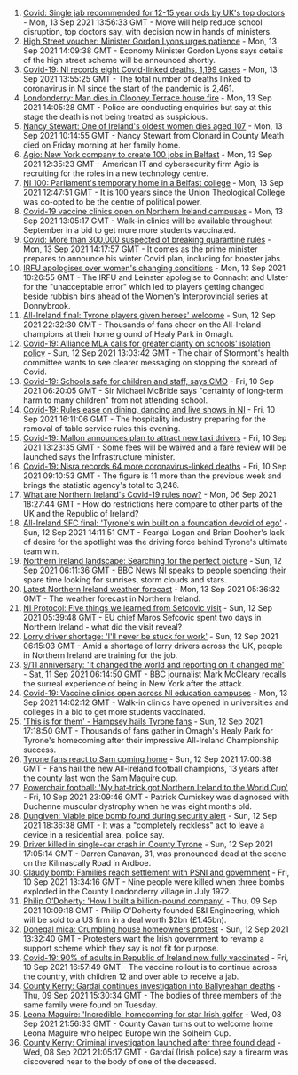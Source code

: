1. [Covid: Single jab recommended for 12-15 year olds by UK's top doctors](https://www.bbc.co.uk/news/health-58547659?at_medium=RSS&at_campaign=KARANGA) - Mon, 13 Sep 2021 13:56:33 GMT - Move will help reduce school disruption, top doctors say, with decision now in hands of ministers.
2. [High Street voucher: Minister Gordon Lyons urges patience](https://www.bbc.co.uk/news/uk-northern-ireland-58537240?at_medium=RSS&at_campaign=KARANGA) - Mon, 13 Sep 2021 14:09:38 GMT - Economy Minister Gordon Lyons says details of the high street scheme will be announced shortly.
3. [Covid-19: NI records eight Covid-linked deaths, 1,199 cases](https://www.bbc.co.uk/news/uk-northern-ireland-58548678?at_medium=RSS&at_campaign=KARANGA) - Mon, 13 Sep 2021 13:55:25 GMT - The total number of deaths linked to coronavirus in NI since the start of the pandemic is 2,461.
4. [Londonderry: Man dies in Clooney Terrace house fire](https://www.bbc.co.uk/news/uk-northern-ireland-foyle-west-58543068?at_medium=RSS&at_campaign=KARANGA) - Mon, 13 Sep 2021 14:05:28 GMT - Police are conducting enquiries but say at this stage the death is not being treated as suspicious.
5. [Nancy Stewart: One of Ireland's oldest women dies aged 107](https://www.bbc.co.uk/news/world-europe-58543069?at_medium=RSS&at_campaign=KARANGA) - Mon, 13 Sep 2021 10:14:55 GMT - Nancy Stewart from Clonard in County Meath died on Friday morning at her family home.
6. [Agio: New York company to create 100 jobs in Belfast](https://www.bbc.co.uk/news/uk-northern-ireland-58546264?at_medium=RSS&at_campaign=KARANGA) - Mon, 13 Sep 2021 12:35:23 GMT - American IT and cybersecurity firm Agio is recruiting for the roles in a new technology centre.
7. [NI 100: Parliament's temporary home in a Belfast college](https://www.bbc.co.uk/news/uk-northern-ireland-58543083?at_medium=RSS&at_campaign=KARANGA) - Mon, 13 Sep 2021 12:47:51 GMT - It is 100 years since the Union Theological College was co-opted to be the centre of political power.
8. [Covid-19 vaccine clinics open on Northern Ireland campuses](https://www.bbc.co.uk/news/uk-northern-ireland-58539666?at_medium=RSS&at_campaign=KARANGA) - Mon, 13 Sep 2021 13:05:17 GMT - Walk-in clinics will be available throughout September in a bid to get more more students vaccinated.
9. [Covid: More than 300,000 suspected of breaking quarantine rules](https://www.bbc.co.uk/news/uk-politics-58517123?at_medium=RSS&at_campaign=KARANGA) - Mon, 13 Sep 2021 14:17:57 GMT - It comes as the prime minister prepares to announce his winter Covid plan, including for booster jabs.
10. [IRFU apologises over women's changing conditions](https://www.bbc.co.uk/sport/rugby-union/58544001?at_medium=RSS&at_campaign=KARANGA) - Mon, 13 Sep 2021 10:26:55 GMT - The IRFU and Leinster apologise to Connacht and Ulster for the "unacceptable error" which led to players getting changed beside rubbish bins ahead of the Women's Interprovincial series at Donnybrook.
11. [All-Ireland final: Tyrone players given heroes' welcome](https://www.bbc.co.uk/news/uk-northern-ireland-58535159?at_medium=RSS&at_campaign=KARANGA) - Sun, 12 Sep 2021 22:32:30 GMT - Thousands of fans cheer on the All-Ireland champions at their home ground of Healy Park in Omagh.
12. [Covid-19: Alliance MLA calls for greater clarity on schools' isolation policy](https://www.bbc.co.uk/news/uk-northern-ireland-58537231?at_medium=RSS&at_campaign=KARANGA) - Sun, 12 Sep 2021 13:03:42 GMT - The chair of Stormont's health committee wants to see clearer messaging on stopping the spread of Covid.
13. [Covid-19: Schools safe for children and staff, says CMO](https://www.bbc.co.uk/news/uk-northern-ireland-58512257?at_medium=RSS&at_campaign=KARANGA) - Fri, 10 Sep 2021 06:20:05 GMT - Sir Michael McBride says "certainty of long-term harm to many children" from not attending school.
14. [Covid-19: Rules ease on dining, dancing and live shows in NI](https://www.bbc.co.uk/news/uk-northern-ireland-58506538?at_medium=RSS&at_campaign=KARANGA) - Fri, 10 Sep 2021 16:11:06 GMT - The hospitality industry preparing for the removal of table service rules this evening.
15. [Covid-19: Mallon announces plan to attract new taxi drivers](https://www.bbc.co.uk/news/uk-northern-ireland-58513887?at_medium=RSS&at_campaign=KARANGA) - Fri, 10 Sep 2021 13:23:35 GMT - Some fees will be waived and a fare review will be launched says the Infrastructure minister.
16. [Covid-19: Nisra records 64 more coronavirus-linked deaths](https://www.bbc.co.uk/news/uk-northern-ireland-58513885?at_medium=RSS&at_campaign=KARANGA) - Fri, 10 Sep 2021 09:10:53 GMT - The figure is 11 more than the previous week and brings the statistic agency's total to 3,246.
17. [What are Northern Ireland's Covid-19 rules now?](https://www.bbc.co.uk/news/uk-northern-ireland-58175159?at_medium=RSS&at_campaign=KARANGA) - Mon, 06 Sep 2021 18:27:44 GMT - How do restrictions here compare to other parts of the UK and the Republic of Ireland?
18. [All-Ireland SFC final: 'Tyrone's win built on a foundation devoid of ego'](https://www.bbc.co.uk/sport/gaelic-games/58537091?at_medium=RSS&at_campaign=KARANGA) - Sun, 12 Sep 2021 14:11:51 GMT - Feargal Logan and Brian Dooher's lack of desire for the spotlight was the driving force behind Tyrone's ultimate team win.
19. [Northern Ireland landscape: Searching for the perfect picture](https://www.bbc.co.uk/news/uk-northern-ireland-58447962?at_medium=RSS&at_campaign=KARANGA) - Sun, 12 Sep 2021 06:11:36 GMT - BBC News NI speaks to people spending their spare time looking for sunrises, storm clouds and stars.
20. [Latest Northern Ireland weather forecast](https://www.bbc.co.uk/news/uk-northern-ireland-26018439?at_medium=RSS&at_campaign=KARANGA) - Mon, 13 Sep 2021 05:36:32 GMT - The weather forecast in Northern Ireland.
21. [NI Protocol: Five things we learned from Sefcovic visit](https://www.bbc.co.uk/news/uk-northern-ireland-58531492?at_medium=RSS&at_campaign=KARANGA) - Sun, 12 Sep 2021 05:39:48 GMT - EU chief Maros Sefcovic spent two days in Northern Ireland - what did the visit reveal?
22. [Lorry driver shortage: 'I'll never be stuck for work'](https://www.bbc.co.uk/news/uk-northern-ireland-58421560?at_medium=RSS&at_campaign=KARANGA) - Sun, 12 Sep 2021 06:15:03 GMT - Amid a shortage of lorry drivers across the UK, people in Northern Ireland are training for the job.
23. [9/11 anniversary: 'It changed the world and reporting on it changed me'](https://www.bbc.co.uk/news/uk-northern-ireland-58520341?at_medium=RSS&at_campaign=KARANGA) - Sat, 11 Sep 2021 06:14:50 GMT - BBC journalist Mark McCleary recalls the surreal experience of being in New York after the attack.
24. [Covid-19: Vaccine clinics open across NI education campuses](https://www.bbc.co.uk/news/uk-northern-ireland-58549332?at_medium=RSS&at_campaign=KARANGA) - Mon, 13 Sep 2021 14:02:12 GMT - Walk-in clinics have opened in universities and colleges in a bid to get more students vaccinated.
25. ['This is for them' - Hampsey hails Tyrone fans](https://www.bbc.co.uk/sport/av/northern-ireland/58531467?at_medium=RSS&at_campaign=KARANGA) - Sun, 12 Sep 2021 17:18:50 GMT - Thousands of fans gather in Omagh's Healy Park for Tyrone's homecoming after their impressive All-Ireland Championship success.
26. [Tyrone fans react to Sam coming home](https://www.bbc.co.uk/news/uk-northern-ireland-58537237?at_medium=RSS&at_campaign=KARANGA) - Sun, 12 Sep 2021 17:00:38 GMT - Fans hail the new All-Ireland football champions, 13 years after the county last won the Sam Maguire cup.
27. [Powerchair football: 'My hat-trick got Northern Ireland to the World Cup'](https://www.bbc.co.uk/news/uk-northern-ireland-58436616?at_medium=RSS&at_campaign=KARANGA) - Fri, 10 Sep 2021 23:09:46 GMT - Patrick Cumiskey was diagnosed with Duchenne muscular dystrophy when he was eight months old.
28. [Dungiven: Viable pipe bomb found during security alert](https://www.bbc.co.uk/news/uk-northern-ireland-58537235?at_medium=RSS&at_campaign=KARANGA) - Sun, 12 Sep 2021 18:36:38 GMT - It was a "completely reckless" act to leave a device in a residential area, police say.
29. [Driver killed in single-car crash in County Tyrone](https://www.bbc.co.uk/news/uk-northern-ireland-58539095?at_medium=RSS&at_campaign=KARANGA) - Sun, 12 Sep 2021 17:05:14 GMT - Darren Canavan, 31, was pronounced dead at the scene on the Kilmascally Road in Ardboe.
30. [Claudy bomb: Families reach settlement with PSNI and government](https://www.bbc.co.uk/news/uk-northern-ireland-foyle-west-58512319?at_medium=RSS&at_campaign=KARANGA) - Fri, 10 Sep 2021 13:34:16 GMT - Nine people were killed when three bombs exploded in the County Londonderry village in July 1972.
31. [Philip O’Doherty: 'How I built a billion-pound company'](https://www.bbc.co.uk/news/uk-northern-ireland-foyle-west-58498232?at_medium=RSS&at_campaign=KARANGA) - Thu, 09 Sep 2021 10:09:18 GMT - Philip O'Doherty founded E&I Engineering, which will be sold to a US firm in a deal worth $2bn (£1.45bn).
32. [Donegal mica: Crumbling house homeowners protest](https://www.bbc.co.uk/news/world-europe-58535514?at_medium=RSS&at_campaign=KARANGA) - Sun, 12 Sep 2021 13:32:40 GMT - Protesters want the Irish government to revamp a support scheme which they say is not fit for purpose.
33. [Covid-19: 90% of adults in Republic of Ireland now fully vaccinated](https://www.bbc.co.uk/news/world-europe-58522792?at_medium=RSS&at_campaign=KARANGA) - Fri, 10 Sep 2021 16:57:49 GMT - The vaccine rollout is to continue across the country, with children 12 and over able to receive a jab.
34. [County Kerry: Gardaí continues investigation into Ballyreahan deaths](https://www.bbc.co.uk/news/world-europe-58505595?at_medium=RSS&at_campaign=KARANGA) - Thu, 09 Sep 2021 15:30:34 GMT - The bodies of three members of the same family were found on Tuesday.
35. [Leona Maguire: 'Incredible' homecoming for star Irish golfer](https://www.bbc.co.uk/news/world-europe-58492675?at_medium=RSS&at_campaign=KARANGA) - Wed, 08 Sep 2021 21:56:33 GMT - County Cavan turns out to welcome home Leona Maguire who helped Europe win the Solheim Cup.
36. [County Kerry: Criminal investigation launched after three found dead](https://www.bbc.co.uk/news/world-europe-58483201?at_medium=RSS&at_campaign=KARANGA) - Wed, 08 Sep 2021 21:05:17 GMT - Gardaí (Irish police) say a firearm was discovered near to the body of one of the deceased.
